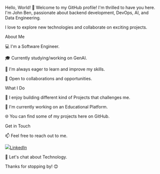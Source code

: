 Hello, World! 👋
Welcome to my GitHub profile! I'm thrilled to have you here. I'm John Ben, passionate about backend development, DevOps, AI, and Data Engineering. 

I love to explore new technologies and collaborate on exciting projects.

About Me

💻 I'm a Software Engineer.

🎓 Currently studying/working on GenAI.

🌱 I'm always eager to learn and improve my skills.

🤝 Open to collaborations and opportunities.

What I Do

🚀 I enjoy building different kind of Projects that challenges me.

🔭 I'm currently working on an Educational Platform.

🌐 You can find some of my projects here on GitHub.

Get in Touch

📫 Feel free to reach out to me. 

<img src="https://img.shields.io/badge/LinkedIn-0077B5?style=for-the-badge&logo=linkedin&logoColor=white"/><a href="https://www.linkedin.com/in/john-ben-uera/">LinkedIn</a>

💬 Let's chat about Technology.


Thanks for stopping by! 😊

